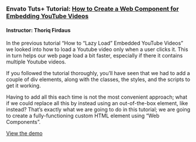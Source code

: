 ### Envato Tuts+ Tutorial: [How to Create a Web Component for Embedding YouTube Videos](http://webdesign.tutsplus.com/tutorials/how-to-create-a-web-component-for-embedding-youtube-videos--cms-26744)
#### Instructor: Thoriq Firdaus

In the previous tutorial “How to “Lazy Load” Embedded YouTube Videos” we looked into how to load a Youtube video only when a user clicks it. This in turn helps our web page load a bit faster, especially if there it contains multiple Youtube videos.

If you followed the tutorial thoroughly, you’ll have seen that we had to add a couple of div elements, along with the classes, the styles, and the scripts to get it working.

Having to add all this each time is not the most convenient approach; what if we could replace all this by instead using an out-of-the-box element, like <youtube-embed> instead? That’s exactly what we are going to do in this tutorial; we are going to create a fully-functioning custom HTML element using “Web Components”.

[View the demo](http://tutsplus.github.io/how-to-create-a-web-component-for-embedding-youtube-videos/)
